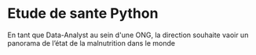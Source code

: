 # Etude de sante Python

En tant que Data-Analyst au sein d'une ONG, la direction souhaite vaoir un panorama de l’état de la malnutrition dans le monde
